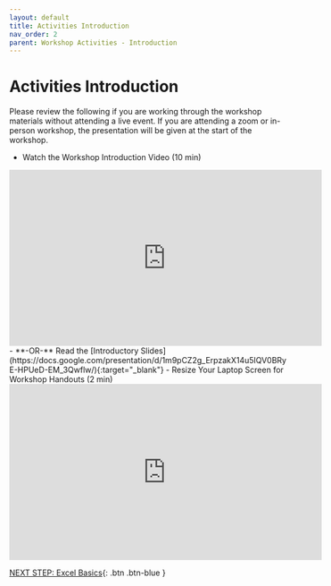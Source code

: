 ```yaml
---
layout: default
title: Activities Introduction
nav_order: 2
parent: Workshop Activities - Introduction
---
```

# Activities Introduction

Please review the following if you are working through the workshop materials without attending a live event. If you are attending a zoom or in-person workshop, the presentation will be given at the start of the workshop.

- Watch the Workshop Introduction Video (10 min)
<iframe width="560" height="315" src="https://www.youtube.com/embed/0LHKWZ18UEc" title="Data Analysis with Excel by UVic Libraries Digital Scholarship Commons" frameborder="0" allow="accelerometer; autoplay; clipboard-write; encrypted-media; gyroscope; picture-in-picture; web-share" allowfullscreen></iframe>
- **-OR-** Read the [Introductory Slides](https://docs.google.com/presentation/d/1m9pCZ2g_ErpzakX14u5IQV0BRyE-HPUeD-EM_3Qwflw/){:target="_blank"} 
- Resize Your Laptop Screen for Workshop Handouts (2 min)
<iframe width="560" height="315" src="https://www.youtube.com/embed/Igk5hZUfzN0" title="YouTube video player" frameborder="0" allow="accelerometer; autoplay; clipboard-write; encrypted-media; gyroscope; picture-in-picture" allowfullscreen></iframe>

[NEXT STEP: Excel Basics](basics-data-cleaning.html){: .btn .btn-blue }
